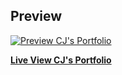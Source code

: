 

## Preview

[![Preview CJ's Portfolio](https://ystepanie.github.io/portfolio/images/webscreen.png)](https://ystepanie.github.io/portfolio/)

**[Live View CJ's Portfolio](https://ystepanie.github.io/portfolio/)**


